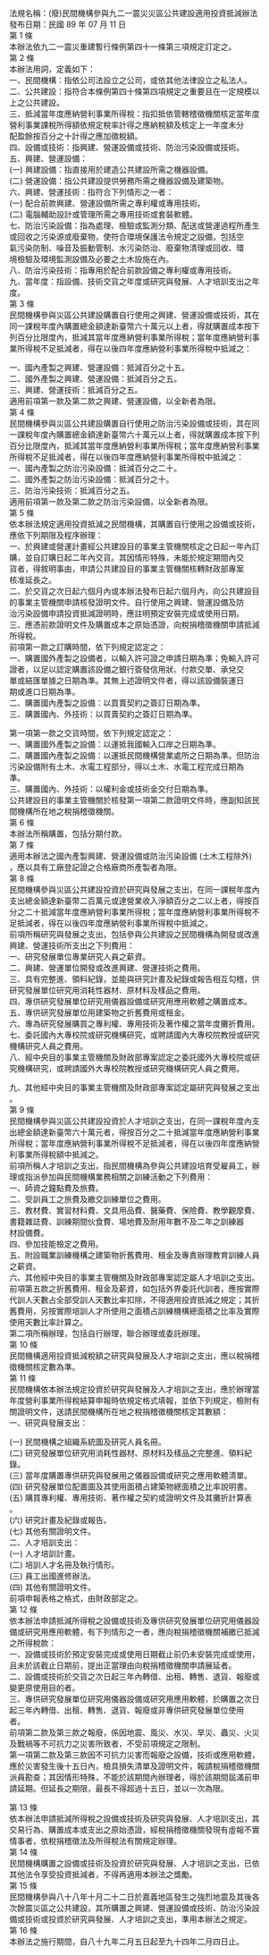 法規名稱：(廢)民間機構參與九二一震災災區公共建設適用投資抵減辦法  
發布日期：民國 89 年 07 月 11 日  
第 1 條  
本辦法依九二一震災重建暫行條例第四十一條第三項規定訂定之。  
第 2 條  
本辦法用詞，定義如下：  
一、民間機構：指依公司法設立之公司，或依其他法律設立之私法人。  
二、公共建設：指符合本條例第四十條第四項規定之重要且在一定規模以  
上之公共建設。  
三、抵減當年度應納營利事業所得稅：指扣抵依管轄稽徵機關核定當年度  
營利事業課稅所得額依規定稅率計得之應納稅額及核定上一年度未分  
配盈餘按百分之十計得之應加徵稅額。  
四、設備或技術：指興建、營運設備或技術、防治污染設備或技術。  
五、興建、營運設備：  
(一) 興建設備：指直接用於建造公共建設所需之機器設備。  
(二) 營運設備：指公共建設提供勞務所需之機器設備及建築物。  
六、興建、營運技術：指符合下列情形之一者：  
(一) 配合前款興建、營運設備所需之專利權或專用技術。  
(二) 電腦輔助設計或管理所需之專用技術或套裝軟體。  
七、防治污染設備：指為處理、檢驗或監測分類、配送或營運過程所產生  
或回收之污染源或廢棄物，使符合環境保護法令規定之設備，包括空  
氣污染防制、噪音及振動管制、水污染防治、廢棄物清理或回收、環  
境檢驗及環境監測設備及必要之土木設施在內。  
八、防治污染技術：指專用於配合前款設備之專利權或專用技術。  
九、當年度：指設備、技術交貨之年度或研究與發展、人才培訓支出之年  
度。  
第 3 條  
民間機構參與災區公共建設購置自行使用之興建、營運設備或技術，其在  
同一課稅年度內購置總金額達新臺幣六十萬元以上者，得就購置成本按下  
列百分比限度內，抵減其當年度應納營利事業所得稅；當年度應納營利事  
業所得稅不足抵減者，得在以後四年度應納營利事業所得稅中抵減之：  


一、國內產製之興建、營運設備：抵減百分之十五。  
二、國外產製之興建、營運設備：抵減百分之五。  
三、興建、營運技術：抵減百分之五。  
適用前項第一款及第二款之興建、營運設備，以全新者為限。  
第 4 條  
民間機構參與災區公共建設購置自行使用之防治污染設備或技術，其在同  
一課稅年度內購置總金額達新臺幣六十萬元以上者，得就購置成本按下列  
百分比限度內，抵減其當年度應納營利事業所得稅；當年度應納營利事業  
所得稅不足抵減者，得在以後四年度應納營利事業所得稅中抵減之：  
一、國內產製之防治污染設備：抵減百分之二十。  
二、國外產製之防治污染設備：抵減百分之十。  
三、防治污染技術：抵減百分之五。  
適用前項第一款及第二款之防治污染設備，以全新者為限。  
第 5 條  
依本辦法規定適用投資抵減之民間機構，其購置自行使用之設備或技術，  
應依下列期限及程序辦理：  
一、於興建或營運計畫經公共建設目的事業主管機關核定之日起一年內訂  
購，並自訂購日起二年內交貨。其因情形特殊，未能於規定期間內交  
貨者，得敘明事由，申請公共建設目的事業主管機關核轉財政部專案  
核准延長之。  
二、於交貨之次日起六個月內或本辦法發布日起六個月內，向公共建設目  
的事業主管機關申請核發證明文件。自行使用之興建、營運設備及防  
治污染設備申請投資抵減證明時，應註明預定安裝完成或使用日期。  
三、應憑前款證明文件及購置成本之原始憑證，向稅捐稽徵機關申請抵減  
所得稅。  
前項第一款之訂購時間，依下列規定認定之：  
一、購置國外產製之設備者，以輸入許可證之申請日期為準；免輸入許可  
證者，以足以認定購置該設備之銀行簽發信用狀、付款交單、承兌交  
單或結匯單據之日期為準。其無上述證明文件者，得以該設備裝運日  
期或進口日期為準。  
二、購置國內產製之設備：以買賣契約之簽訂日期為準。  
三、購置國內、外技術：以買賣契約之簽訂日期為準。  


第一項第一款之交貨時間，依下列規定認定之：  
一、購置國外產製之設備：以運抵我國輸入口岸之日期為準。  
二、購置國內產製之設備：以運抵民間機構營業處所之日期為準。但防治  
污染設備附有土木、水電工程部分，得以土木、水電工程完成日期為  
準。  
三、購置國內、外技術：以權利金或技術金交付日期為準。  
公共建設目的事業主管機關於核發第一項第二款證明文件時，應副知該民  
間機構所在地之稅捐稽徵機關。  
第 6 條  
本辦法所稱購置，包括分期付款。  
第 7 條  
適用本辦法之國內產製興建、營運設備或防治污染設備 (土木工程除外)  
，應以具有工廠登記證之合格廠商所產製者為限。  
第 8 條  
民間機構參與災區公共建設投資於研究與發展之支出，在同一課稅年度內  
支出總金額達新臺幣二百萬元或達營業收入淨額百分之二以上者，得按百  
分之二十抵減當年度應納營利事業所得稅；當年度應納營利事業所得稅不  
足抵減者，得在以後四年度應納營利事業所得稅中抵減之。  
前項所稱研究與發展之支出，包括參與公共建設之民間機構為開發或改進  
興建、營運技術所支出之下列費用：  
一、研究發展單位專業研究人員之薪資。  
二、興建、營運單位開發或改進興建、營運技術之費用。  
三、具有完整進、領料紀錄，並能與研究計畫及紀錄或報告相互勾稽，供  
研究發展單位研究用消耗性器材、原材料及樣品之費用。  
四、專供研究發展單位研究用儀器設備或研究用應用軟體之購置成本。  
五、專供研究發展單位用建築物之折舊費用或租金。  
六、專為研究發展購買之專利權、專用技術及著作權之當年度攤折費用。  
七、委託國內大專校院或研究機構研究，或聘請國內大專校院教授或研究  
機構研究人員之費用。  
八、經中央目的事業主管機關及財政部專案認定之委託國外大專校院或研  
究機構研究，或聘請國外大專校院教授或研究機構研究人員之費用。  


九、其他經中央目的事業主管機關及財政部專案認定屬研究與發展之支出  
。  
第 9 條  
民間機構參與災區公共建設投資於人才培訓之支出，在同一課稅年度內支  
出總金額達新臺幣六十萬元者，得按百分之二十抵減當年度應納營利事業  
所得稅；當年度應納營利事業所得稅不足抵減者，得在以後四年度應納營  
利事業所得稅額中抵減之。  
前項所稱人才培訓之支出，指民間機構為參與公共建設培育受雇員工，辦  
理或指派參加與民間機構業務相關之訓練活動之下列費用：  
一、師資之鐘點費及旅費。  
二、受訓員工之旅費及繳交訓練單位之費用。  
三、教材費、實習材料費、文具用品費、醫藥費、保險費、教學觀摩費、  
書籍雜誌費、訓練期間伙食費、場地費及耐用年數不及二年之訓練器  
材設備費。  
四、參加技能檢定之費用。  
五、附設職業訓練機構之建築物折舊費用、租金及專責辦理教育訓練人員  
之薪資。  
六、其他經中央目的事業主管機關及財政部專案認定屬人才培訓之支出。  
前項第五款之折舊費用、租金及薪資，如包括外界委託代訓者，應按實際  
代訓人天數占全部受訓人天數比率扣除，不得適用投資抵減之規定；其折  
舊費用，另按實際培訓人才所使用之面積占訓練機構總面積之比率及實際  
使用天數比率計算之。  
第二項所稱辦理，包括自行辦理，聯合辦理或委託辦理。  
第 10 條  
民間機構適用投資抵減稅額之研究與發展及人才培訓之支出，應以稅捐稽  
徵機關核定數為準。  
第 11 條  
民間機構依本辦法規定投資於研究與發展及人才培訓之支出，應於辦理當  
年度營利事業所得稅結算申報時依規定格式填報，並依下列規定，檢附有  
關證明文件，送請民間機構所在地之稅捐稽徵機關核定其數額：  
一、研究與發展支出：  


(一) 民間機構之組織系統圖及研究人員名冊。  
(二) 研究發展單位研究用消耗性器材、原材料及樣品之完整進、領料紀  
錄。  
(三) 當年度購置專供研究與發展用之儀器設備或研究之應用軟體清單。  
(四) 研究發展單位配置圖及其使用面積占建築物總面積之比率說明書。  
(五) 購買專利權、專用技術、著作權之契約或證明文件及其攤折計算表  
。  
(六) 研究計畫及紀錄或報告。  
(七) 其他有關證明文件。  
二、人才培訓支出：  
(一) 人才培訓計畫。  
(二) 培訓人才名冊及執行情形。  
(三) 員工出國進修辦法。  
(四) 其他有關證明文件。  
前項申報表格之格式，由財政部定之。  
第 12 條  
依本辦法申請抵減所得稅之設備或技術及專供研究發展單位研究用儀器設  
備或研究用應用軟體，有下列情形之一者，應向稅捐稽徵機關補繳已抵減  
之所得稅款：  
一、設備或技術於預定安裝完成或使用日期截止前仍未安裝完成或使用，  
且未於該截止日期前，提出正當理由向稅捐稽徵機關申請展延者。  
二、設備或技術於交貨之次日起三年內轉借、出租、轉售、退貨、報廢或  
變更原使用目的者。  
三、專供研究發展單位研究用儀器設備或研究用應用軟體，於購置之次日  
起三年內轉借、出租、轉售、退貨、報廢或非專供研究發展單位使用  
者。  
前項第二款及第三款之報廢，係因地震、風災、水災、旱災、蟲災、火災  
及戰禍等不可抗力之災害所致者，不受前項規定之限制。  
第一項第二款及第三款因不可抗力災害而報廢之設備，技術或應用軟體，  
應於災害發生後十五日內，檢具損失清單及證明文件，報請稅捐稽徵機關  
派員勘查；其因情形特殊，不能於該期間內辦理者，得於該期間屆滿前申  
請延期。但延長之期限，最長不得超過十五日，並以一次為限。  


第 13 條  
依本辦法申請抵減所得稅之設備或技術及研究與發展、人才培訓支出，其  
交易行為、購置成本或支出之原始憑證，經稅捐稽徵機關發現有虛報不實  
情事者，依稅捐稽徵法及所得稅法有關規定辦理。  
第 14 條  
民間機構購置之設備或技術及投資於研究與發展、人才培訓之支出，已依  
其他法令享受投資抵減者，不得再適用本辦法之獎勵。  
第 15 條  
民間機構參與八十八年十月二十二日於嘉義地區發生之強烈地震及其後各  
次餘震災區之公共建設，其所購置之興建、營運設備或技術、防治污染設  
備或技術或投資於研究與發展、人才培訓之支出，準用本辦法之規定。  
第 16 條  
本辦法之施行期間，自八十九年二月五日起至九十四年二月四日止。  


